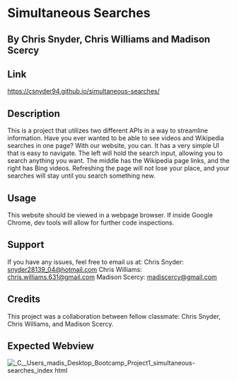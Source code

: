 # Simultaneous Searches

## By Chris Snyder, Chris Williams and Madison Scercy

## Link
https://csnyder94.github.io/simultaneous-searches/

## Description
This is a project that utilizes two different APIs in a way to streamline information. Have you ever wanted to be able to see videos and Wikipedia searches in one page? With our website, you can. It has a very simple UI that is easy to navigate. The left will hold the search input, allowing you to search anything you want. The middle has the Wikipedia page links, and the right has Bing videos. Refreshing the page will not lose your place, and your searches will stay until you search something new.

## Usage
This website should be viewed in a webpage browser.  If inside Google Chrome, dev tools will allow for further code inspections.

## Support
If you have any issues, feel free to email us at:
Chris Snyder: snyder28139_04@hotmail.com
Chris Williams: chris.williams.631@gmail.com
Madison Scercy: madiscercy@gmail.com

## Credits
This project was a collaboration between fellow classmate: Chris Snyder, Chris Williams, and Madison Scercy.

## Expected Webview
![_C__Users_madis_Desktop_Bootcamp_Project1_simultaneous-searches_index html](https://user-images.githubusercontent.com/122477030/227290993-4b9a65a3-a3fe-4928-9d35-b750d211316a.png)
